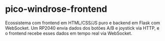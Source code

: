 # pico-windrose-frontend
Ecossistema com frontend em HTML/CSS/JS puro e backend em Flask com WebSocket. Um RP2040 envia dados dos botões A/B e joystick via HTTP, e o frontend recebe esses dados em tempo real via WebSocket.
